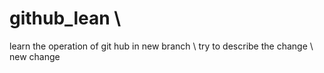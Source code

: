 # github_lean \\
learn the operation of git hub in new branch \\
try to describe the change \\
new change
